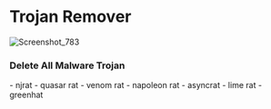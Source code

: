 # Trojan Remover

![Screenshot_783](https://user-images.githubusercontent.com/61135648/95359467-c2ec9f00-08fc-11eb-8468-1ab21ff2f804.png)

<h3> Delete All Malware Trojan </h3>
- njrat
- quasar rat
- venom rat
- napoleon rat
- asyncrat
- lime rat
- greenhat
